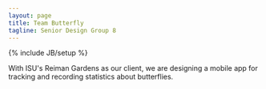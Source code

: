 ```yaml
---
layout: page
title: Team Butterfly
tagline: Senior Design Group 8
---
```

{% include JB/setup %}

With ISU's Reiman Gardens as our client, we are designing a mobile app for tracking and recording statistics about butterflies.

